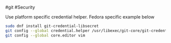 #git #Security 

Use platform specific credential helper. Fedora specific example below
```bash
sudo dnf install git-credential-libsecret
git config --global credential.helper /usr/libexec/git-core/git-credential-libsecret
git config --global core.editor vim
